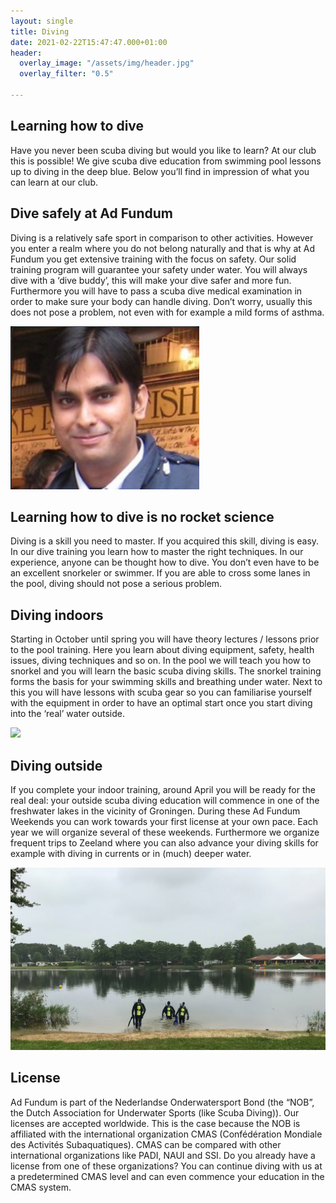 ```yaml
---
layout: single
title: Diving
date: 2021-02-22T15:47:47.000+01:00
header:
  overlay_image: "/assets/img/header.jpg"
  overlay_filter: "0.5"

---
```

## Learning how to dive

Have you never been scuba diving but would you like to learn? At our club this is possible! We give scuba dive education from swimming pool lessons up to diving in the deep blue. Below you’ll find in impression of what you can learn at our club.

## Dive safely at Ad Fundum

Diving is a relatively safe sport in comparison to other activities. However you enter a realm where you do not belong naturally and that is why at Ad Fundum you get extensive training with the focus on safety. Our solid training program will guarantee your safety under water. You will always dive with a ‘dive buddy’, this will make your dive safer and more fun. Furthermore you will have to pass a scuba dive medical examination in order to make sure your body can handle diving. Don’t worry, usually this does not pose a problem, not even with for example a mild forms of asthma.

![](assets/screen-shot-2021-03-02-at-13-03-24.png)

## Learning how to dive is no rocket science

Diving is a skill you need to master. If you acquired this skill, diving is easy. In our dive training you learn how to master the right techniques. In our experience, anyone can be thought how to dive. You don’t even have to be an excellent snorkeler or swimmer. If you are able to cross some lanes in the pool, diving should not pose a serious problem.

## Diving indoors

Starting in October until spring you will have theory lectures / lessons prior to the pool training. Here you learn about diving equipment, safety, health issues, diving techniques and so on. In the pool we will teach you how to snorkel and you will learn the basic scuba diving skills. The snorkel training forms the basis for your swimming skills and breathing under water. Next to this you will have lessons with scuba gear so you can familiarise yourself with the equipment in order to have an optimal start once you start diving into the ‘real’ water outside.

![](assets/a129553.jpg)

## Diving outside

If you complete your indoor training, around April you will be ready for the real deal: your outside scuba diving education will commence in one of the freshwater lakes in the vicinity of Groningen. During these Ad Fundum Weekends you can work towards your first license at your own pace. Each year we will organize several of these weekends. Furthermore we organize frequent trips to Zeeland where you can also advance your diving skills for example with diving in currents or in (much) deeper water.

![](assets/img_9573.JPG)

## License

Ad Fundum is part of the Nederlandse Onderwatersport Bond (the “NOB”, the Dutch Association for Underwater Sports (like Scuba Diving)). Our licenses are accepted worldwide. This is the case because the NOB is affiliated with the international organization CMAS (Confédération Mondiale des Activités Subaquatiques). CMAS can be compared with other international organizations like PADI, NAUI and SSI. Do you already have a license from one of these organizations? You can continue diving with us at a predetermined CMAS level and can even commence your education in the CMAS system.